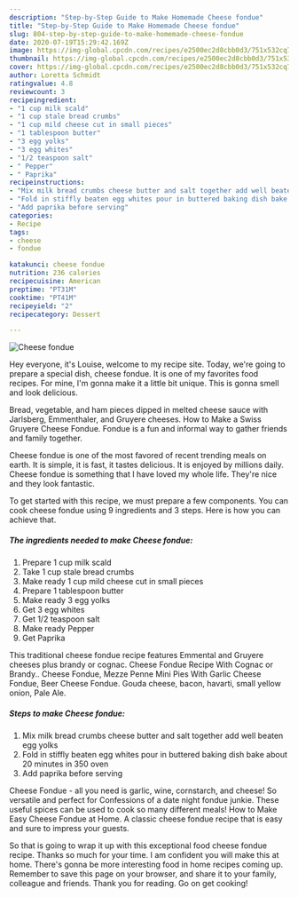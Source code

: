 ```yaml
---
description: "Step-by-Step Guide to Make Homemade Cheese fondue"
title: "Step-by-Step Guide to Make Homemade Cheese fondue"
slug: 804-step-by-step-guide-to-make-homemade-cheese-fondue
date: 2020-07-19T15:29:42.169Z
image: https://img-global.cpcdn.com/recipes/e2500ec2d8cbb0d3/751x532cq70/cheese-fondue-recipe-main-photo.jpg
thumbnail: https://img-global.cpcdn.com/recipes/e2500ec2d8cbb0d3/751x532cq70/cheese-fondue-recipe-main-photo.jpg
cover: https://img-global.cpcdn.com/recipes/e2500ec2d8cbb0d3/751x532cq70/cheese-fondue-recipe-main-photo.jpg
author: Loretta Schmidt
ratingvalue: 4.8
reviewcount: 3
recipeingredient:
- "1 cup milk scald"
- "1 cup stale bread crumbs"
- "1 cup mild cheese cut in small pieces"
- "1 tablespoon butter"
- "3 egg yolks"
- "3 egg whites"
- "1/2 teaspoon salt"
- " Pepper"
- " Paprika"
recipeinstructions:
- "Mix milk bread crumbs cheese butter and salt together add well beaten egg yolks"
- "Fold in stiffly beaten egg whites pour in buttered baking dish bake about 20 minutes in 350 oven"
- "Add paprika before serving"
categories:
- Recipe
tags:
- cheese
- fondue

katakunci: cheese fondue 
nutrition: 236 calories
recipecuisine: American
preptime: "PT31M"
cooktime: "PT41M"
recipeyield: "2"
recipecategory: Dessert

---
```



![Cheese fondue](https://img-global.cpcdn.com/recipes/e2500ec2d8cbb0d3/751x532cq70/cheese-fondue-recipe-main-photo.jpg)

Hey everyone, it's Louise, welcome to my recipe site. Today, we're going to prepare a special dish, cheese fondue. It is one of my favorites food recipes. For mine, I'm gonna make it a little bit unique. This is gonna smell and look delicious.

Bread, vegetable, and ham pieces dipped in melted cheese sauce with Jarlsberg, Emmenthaler, and Gruyere cheeses. How to Make a Swiss Gruyere Cheese Fondue. Fondue is a fun and informal way to gather friends and family together.

Cheese fondue is one of the most favored of recent trending meals on earth. It is simple, it is fast, it tastes delicious. It is enjoyed by millions daily. Cheese fondue is something that I have loved my whole life. They're nice and they look fantastic.


To get started with this recipe, we must prepare a few components. You can cook cheese fondue using 9 ingredients and 3 steps. Here is how you can achieve that.

<!--inarticleads1-->

##### The ingredients needed to make Cheese fondue:

1. Prepare 1 cup milk scald
1. Take 1 cup stale bread crumbs
1. Make ready 1 cup mild cheese cut in small pieces
1. Prepare 1 tablespoon butter
1. Make ready 3 egg yolks
1. Get 3 egg whites
1. Get 1/2 teaspoon salt
1. Make ready  Pepper
1. Get  Paprika


This traditional cheese fondue recipe features Emmental and Gruyere cheeses plus brandy or cognac. Cheese Fondue Recipe With Cognac or Brandy.. Cheese Fondue, Mezze Penne Mini Pies With Garlic Cheese Fondue, Beer Cheese Fondue. Gouda cheese, bacon, havarti, small yellow onion, Pale Ale. 

<!--inarticleads2-->

##### Steps to make Cheese fondue:

1. Mix milk bread crumbs cheese butter and salt together add well beaten egg yolks
1. Fold in stiffly beaten egg whites pour in buttered baking dish bake about 20 minutes in 350 oven
1. Add paprika before serving


Cheese Fondue - all you need is garlic, wine, cornstarch, and cheese! So versatile and perfect for Confessions of a date night fondue junkie. These useful spices can be used to cook so many different meals! How to Make Easy Cheese Fondue at Home. A classic cheese fondue recipe that is easy and sure to impress your guests. 

So that is going to wrap it up with this exceptional food cheese fondue recipe. Thanks so much for your time. I am confident you will make this at home. There's gonna be more interesting food in home recipes coming up. Remember to save this page on your browser, and share it to your family, colleague and friends. Thank you for reading. Go on get cooking!
